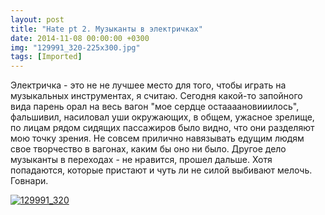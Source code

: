 ```yaml
---
layout: post
title: "Hate pt 2. Музыканты в электричках"
date: 2014-11-08 00:00:00 +0300
img: "129991_320-225x300.jpg"
tags: [Imported]
---
```


Электричка - это не не лучшее место для того, чтобы играть на музыкальных инструментах, я считаю. Сегодня какой-то запойного вида парень орал на весь вагон "мое сердце остаааановииилось", фальшивил, насиловал уши окружающих, в общем, ужасное зрелище, по лицам рядом сидящих пассажиров было видно, что они разделяют мою точку зрения. Не совсем прилично навязывать едущим людям свое творчество в вагонах, каким бы оно ни было.
Другое дело музыканты в переходах - не нравится, прошел дальше. Хотя попадаются, которые пристают и чуть ли не силой выбивают мелочь. Говнари.

[![129991_320](/blog/assets129991_320-225x300.jpg)](https://vlaim.s3.amazonaws.com/uploads/2014/11/129991_320.jpg)